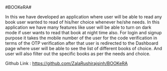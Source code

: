 #BOOKeRA#

In this we have developed an application where user will be able to read any book user wanted to read of his/her choice whenever he/she needs. In this application we have many features like user will be able to turn on dark mode if user wants to read that book at night time also. For login and signup purpose it takes the mobile number of the user for the code verification in terms of the OTP verification after that user is redirected to the Dashboard page where user will be able to see the list of different books of choice. And user will also filter out the specific books as per the needs and choice. 

Github Link : https://github.com/ZalaRushirajsinh/BOOKeRA
